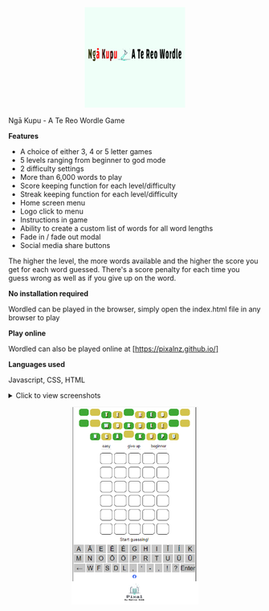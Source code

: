 [<p align="center"><img src="https://github.com/PIXALNZ/pixalnz.github.io/blob/main/assets/img/social/Nga%20Kupu%20Te%20Reo%20Wordle%20Logo.png" alt="Te Reo Wordle logo"></p>]()
 
Ngā Kupu - A Te Reo Wordle Game

**Features**

- A choice of either 3, 4 or 5 letter games
- 5 levels ranging from beginner to god mode
- 2 difficulty settings
- More than 6,000 words to play
- Score keeping function for each level/difficulty
- Streak keeping function for each level/difficulty
- Home screen menu
- Logo click to menu
- Instructions in game
- Ability to create a custom list of words for all word lengths
- Fade in / fade out modal
- Social media share buttons

The higher the level, the more words available and the higher the score you get for each word guessed. There's a score penalty for each time you guess wrong as well as if you give up on the word.

**No installation required**

Wordled can be played in the browser, simply open the index.html file in any browser to play

**Play online**

Wordled can also be played online at [https://pixalnz.github.io/]

**Languages used**

Javascript, CSS, HTML

<details>
  <summary>Click to view screenshots</summary>
  
  <p align="center"><img src="https://github.com/PIXALNZ/pixalnz.github.io/blob/main/assets/img/screenshots/Start.PNG" alt="menu" style="width:50%"></p>
  <p align="center"><img src="https://github.com/PIXALNZ/pixalnz.github.io/blob/main/assets/img/screenshots/win.PNG" alt="win screen" style="width:50%"></p>
  <p align="center"><img src="https://github.com/PIXALNZ/pixalnz.github.io/blob/main/assets/img/screenshots/wordnotinlist.PNG" alt="word not available" style="width:50%"></p>
  <p align="center><img src="https://github.com/PIXALNZ/pixalnz.github.io/blob/main/assets/img/screenshots/ingamecorrect.PNG" alt="in game" style="width:50%"></p>
</details>

<p align="center"><img src="https://github.com/PIXALNZ/pixalnz.github.io/blob/main/assets/img/screenshots/ingame.PNG" alt="game board" style="width:50%"></p>
